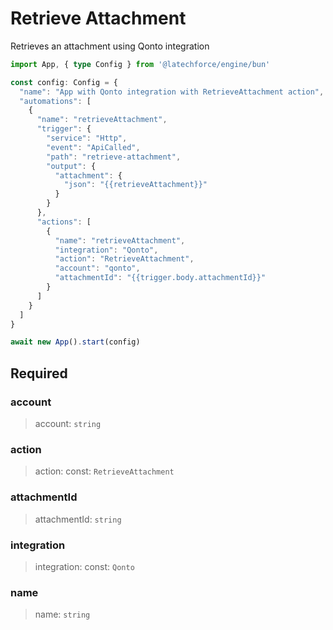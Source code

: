# Retrieve Attachment

Retrieves an attachment using Qonto integration

```ts
import App, { type Config } from '@latechforce/engine/bun'

const config: Config = {
  "name": "App with Qonto integration with RetrieveAttachment action",
  "automations": [
    {
      "name": "retrieveAttachment",
      "trigger": {
        "service": "Http",
        "event": "ApiCalled",
        "path": "retrieve-attachment",
        "output": {
          "attachment": {
            "json": "{{retrieveAttachment}}"
          }
        }
      },
      "actions": [
        {
          "name": "retrieveAttachment",
          "integration": "Qonto",
          "action": "RetrieveAttachment",
          "account": "qonto",
          "attachmentId": "{{trigger.body.attachmentId}}"
        }
      ]
    }
  ]
}

await new App().start(config)
```
## Required

### account

>account: `string`

### action

>action: const: `RetrieveAttachment`

### attachmentId

>attachmentId: `string`

### integration

>integration: const: `Qonto`

### name

>name: `string`

